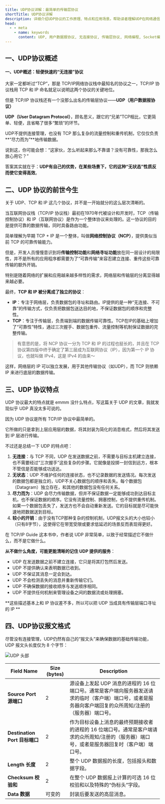 ```yaml
---
title: UDP协议详解：最简单的传输层协议
shortTitle: UDP协议详解
description: 详细介绍UDP协议的工作原理、特点和应用场景。帮助读者理解UDP在网络通信中的定位以及何时选择UDP作为传输协议。
head:
  - - meta  
    - name: keywords
      content: UDP, 用户数据报协议, 无连接协议, 传输层协议, 网络编程, Socket编程, 不可靠传输, 数据报文
---
```



## 一、UDP协议概述


#### 一、UDP概述：轻便快速的“无连接”协议

大家一定都听过“TCP”，那是 TCP/IP网络协议栈中最知名的协议之一，TCP/IP 协议栈用 TCP 和 IP 命名就足以说明这两个协议的关键地位。

但是 TCP/IP 协议栈还有一个没那么出名的传输层协议——**UDP（用户数据报协议）**

**UDP（User Datagram Protocol）**，顾名思义，跟它的“兄弟”TCP相比，它更简单、轻便，且省略了很多“繁琐”的环节。

UDP不提供连接管理，也没有 TCP 那么复杂的流量控制和重传机制，它仅仅负责**“尽力而为”**地传输数据。



说到这，你可能会想：“这家伙，怎么听起来那么不靠谱？没有可靠性，那我怎么放心用它？”

答案其实就在于：**UDP有自己的优势，在某些场景下，它的这种“无状态”性质反而使它变得高效**。


## 二、UDP 协议的前世今生

关于 UDP、TCP 和 IP 这几个协议，并不是一开始就分的这么层次清晰的。

当互联网协议栈（TCP/IP 协议栈）最初在1970年代被设计和开发时，TCP（传输控制协议）和 IP（互联网协议）是作为一个整体协议来处理的。这一协议的目的是提供可靠的数据传输，同时具备路由功能。

简单理解为早期 TCP + IP 是一个整体，叫做**网络控制协议（NCP）**，提供类似当前 TCP 的可靠传输能力。

但是，开发人员慢慢意识到将**传输控制功能**和**网络寻址功能**放在同一层设计的局限性，并不是所有的应用程序都需要为了“可靠传输”来容忍建立连接、重传这些可靠传输的额外开销。

特别是随着网络的扩展和应用越来越多样性的需求，网络层和传输层的分离显得越来越必要。

最终，**TCP 和 IP 被分离成了独立的协议**：

- **IP**：专注于网络层，负责数据包的寻址和路由。IP提供的是一种“无连接、不可靠”的传输方式，仅负责把数据包送达目的地，不保证数据包的顺序和完整性。
- **TCP**：专注于传输层，负责端到端的数据传输可靠性。TCP在IP的基础上增加了“可靠性”特性，通过三次握手、数据包重传、流量控制等机制保证数据的完整传输。

> 有意思的是，将 NCP 协议一分为 TCP 和 IP 的过程也挺长的，并且在 TCP 协议第四版中终于确定了第三层成为互联网协议（IP），因为第一个 IP 协议，也就叫做 IPv4，这是 IPv4 的由来～

这样，网络层的 IP 可以独立发展，用于其他传输协议（如UDP），而 TCP 则依赖 IP 来进行底层的数据传输。



## 三、UDP 协议特点



UDP 协议最大的特点就是 emmm 没什么特点，写这篇关于 UDP 的文章，我就发现似乎 UDP 真没太多可说的。


因为 UDP 协议是所有 TCP/IP 协议中最简单的。

它所做的只是拿到上层应用层的数据，将其封装为简化的消息格式，然后将其发送到 IP 层进行传输。

不过还是总结一下 UDP 的特点吧：

1. **无连接**：与 TCP 不同，UDP 在发送数据之前，不需要与目标主机建立连接，也不需要经过“三次握手”这些复杂的步骤。它就像是投掷一封信到远方，根本不管信是否能够成功送达。
2. **无状态**：UDP 不维护任何的连接状态，也不记录数据的发送情况。每次发送的数据包都是独立的，UDP不关心数据包的顺序和丢失。每个数据包（Datagram）独立存在，和其他的数据包没有任何关系。
3. **尽力而为**：UDP 会尽力传输数据，但并不保证数据一定能够成功到达目标主机，也不保证数据的顺序。它没有流量控制、拥塞控制，也不提供重传机制。如果一个数据包丢失了，发送方也不会自动重新发送。它的目标就是尽可能快速地把数据送到目标。
4. **较小的开销**：由于没有TCP那种复杂的控制机制，UDP报文头的大小也较小（只有8字节），这使得它在带宽受限或要求低延迟的场景反而表现得更好。



在 TCP/IP Guide 这本书中，作者说 UDP 非常简单，以致于经常描述它不做什么，而不是它做什么。

**从不做什么角度，可能更能清晰的记住 UDP 提供的服务**：

- UDP 在发送数据之前不建立连接，它只是将其打包然后发送。
- UDP 不提供确认来表明数据已收到。
- UDP 不保证其消息一定会到达。
- UDP 不会检测丢失的消息并重新传输它们。
- UDP 不确保数据的接收顺序与发送顺序相同。
- UDP 不提供任何机制来管理设备之间的数据流或处理拥塞。



 **这些描述基本上和 IP 协议差不多，所以可以把 UDP 当成具有传输层端口寻址的 IP **



## 四、UDP协议报文格式

尽管没有连接管理，UDP仍然有自己的“报文头”来确保数据的基础传输功能，UDP 报文头长度仅为 8 个字节：

![UDP 头部](https://cdn.how2cs.cn/2024-11-16-udp-header.svg)

| Field Name                    | Size (bytes) | Description                                                  |
| ----------------------------- | ------------ | ------------------------------------------------------------ |
| **Source Port 源端口**        | 2            | 源设备上发起 UDP 消息的进程的 16 位端口号。通常是客户端向服务器发送请求的临时（客户端）端口号，或者是服务器向客户端回复的众所周知/注册的（服务器）端口号。 |
| **Destination Port 目标端口** | 2            | 作为目标设备上消息的最终预期接收者的进程的 16 位端口号。通常是客户端请求的众所周知/注册的（服务器）端口号，或者是服务器回复时（客户端）端口号。 |
| **Length 长度**               | 2            | 整个 UDP 数据报的长度，包括报头和数据字段。                  |
| **Checksum 校验和**           | 2            | 在整个 UDP 数据报上计算的可选 16 位校验和以及特殊的“伪标头”字段。 |
| **Data 数据**                 | 可变的       | 封装后要发送的高层消息。                                     |
